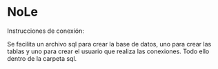 # NoLe

Instrucciones de conexión:

Se facilita un archivo sql para crear la base de datos, uno para crear las tablas y uno para crear el usuario que realiza las conexiones. Todo ello dentro de la carpeta sql.
